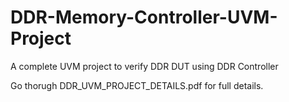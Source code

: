 # DDR-Memory-Controller-UVM-Project
A complete UVM project to verify DDR DUT using DDR Controller

Go thorugh DDR_UVM_PROJECT_DETAILS.pdf for full details.

